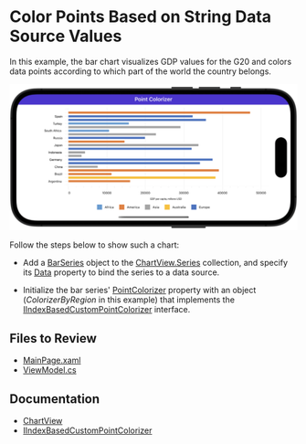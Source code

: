 # Color Points Based on String Data Source Values

In this example, the bar chart visualizes GDP values for the G20 and colors data points according to which part of the world the country belongs. 

![DevExpress Chart View for MAUI - Chart points are colored based on their values](./img/chart-color-point-by-source-values.png)

Follow the steps below to show such a chart:

* Add a [BarSeries](https://docs.devexpress.com/MAUI/DevExpress.Maui.Charts.BarSeries) object to the [ChartView.Series](https://docs.devexpress.com/MAUI/DevExpress.Maui.Charts.ChartView.Series) collection, and specify its [Data](https://docs.devexpress.com/MAUI/DevExpress.Maui.Charts.XYSeries.Data) property to bind the series to a data source.

* Initialize the bar series' [PointColorizer](https://docs.devexpress.com/MAUI/DevExpress.Maui.Charts.BarSeries.PointColorizer) property with an object (*ColorizerByRegion* in this example) that implements the [IIndexBasedCustomPointColorizer](https://docs.devexpress.com/MAUI/DevExpress.Maui.Charts.IIndexBasedCustomPointColorizer) interface.

<!-- default file list -->
## Files to Review

* [MainPage.xaml](./MainPage.xaml)
* [ViewModel.cs](./ViewModel.cs)
<!-- default file list end -->

## Documentation

* [ChartView](https://docs.devexpress.com/MAUI/DevExpress.Maui.Charts.ChartView)
* [IIndexBasedCustomPointColorizer](https://docs.devexpress.com/MAUI/DevExpress.Maui.Charts.IIndexBasedCustomPointColorizer)
